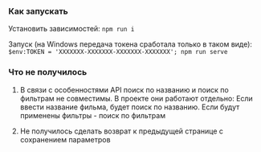 ### Как запускать

Установить зависимостей:
`npm run i`

Запуск (на Windows передача токена сработала только в таком виде):
`$env:TOKEN = 'XXXXXXX-XXXXXXX-XXXXXXX-XXXXXXX'; npm run serve`

### Что не получилось

1. В связи с особенностями API поиск по названию и поиск по фильтрам не совместимы. В проекте они работают отдельно: Если ввести название фильма, будет поиск по названию. Если будут применены фильтры - поиск по фильтрам

2. Не получилось сделать возврат к предыдущей странице с сохранением параметров
